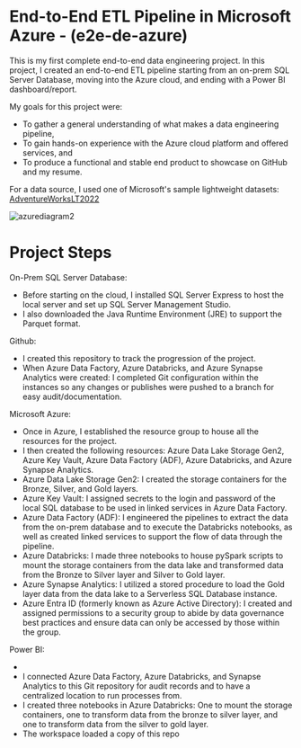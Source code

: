 # End-to-End ETL Pipeline in Microsoft Azure - (e2e-de-azure)

This is my first complete end-to-end data engineering project. In this project, I created an end-to-end ETL pipeline starting from an on-prem SQL Server Database, moving into the Azure cloud, and ending with a Power BI dashboard/report.

My goals for this project were:
- To gather a general understanding of what makes a data engineering pipeline,
- To gain hands-on experience with the Azure cloud platform and offered services, and
- To produce a functional and stable end product to showcase on GitHub and my resume.

For a data source, I used one of Microsoft's sample lightweight datasets: [AdventureWorksLT2022](https://github.com/Microsoft/sql-server-samples/releases/download/adventureworks/AdventureWorksLT2022.bak)

![azurediagram2](https://github.com/user-attachments/assets/c84689e4-8ff1-4894-82eb-f295b5741952)

# Project Steps

On-Prem SQL Server Database:
- Before starting on the cloud, I installed SQL Server Express to host the local server and set up SQL Server Management Studio.
- I also downloaded the Java Runtime Environment (JRE) to support the Parquet format.

Github:
- I created this repository to track the progression of the project.
- When Azure Data Factory, Azure Databricks, and Azure Synapse Analytics were created: I completed Git configuration within the instances so any changes or publishes were pushed to a branch for easy audit/documentation.

Microsoft Azure:
- Once in Azure, I established the resource group to house all the resources for the project.
- I then created the following resources: Azure Data Lake Storage Gen2, Azure Key Vault, Azure Data Factory (ADF), Azure Databricks, and Azure Synapse Analytics.
- Azure Data Lake Storage Gen2: I created the storage containers for the Bronze, Silver, and Gold layers.
- Azure Key Vault: I assigned secrets to the login and password of the local SQL database to be used in linked services in Azure Data Factory.
- Azure Data Factory (ADF): I engineered the pipelines to extract the data from the on-prem database and to execute the Databricks notebooks, as well as created linked services to support the flow of data through the pipeline.
- Azure Databricks: I made three notebooks to house pySpark scripts to mount the storage containers from the data lake and transformed data from the Bronze to Silver layer and Silver to Gold layer.
- Azure Synapse Analytics: I utilized a stored procedure to load the Gold layer data from the data lake to a Serverless SQL Database instance.
- Azure Entra ID (formerly known as Azure Active Directory): I created and assigned permissions to a security group to abide by data governance best practices and ensure data can only be accessed by those within the group.

Power BI:

- 
- I connected Azure Data Factory, Azure Databricks, and Synapse Analytics to this Git repository for audit records and to have a centralized location to run processes from.
- I created three notebooks in Azure Databricks: One to mount the storage containers, one to transform data from the bronze to silver layer, and one to transform data from the silver to gold layer.
-   The workspace loaded a copy of this repo 

